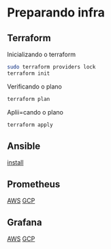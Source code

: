 # Preparando infra

## Terraform

Inicializando o terraform

```bash
sudo terraform providers lock
terraform init
```

Verificando o plano

```bash
terraform plan
```

Aplii=cando o plano

```bash
terraform apply
```

## Ansible

[install](./infra/ansible/playbook.yaml)

## Prometheus

[AWS](./infra/prometheus/install-aws.md)
[GCP](./infra/prometheus/install-gcp.md)

## Grafana

[AWS](./infra/grafana/install-aws.md)
[GCP](./infra/grafana/install-gcp.md)
